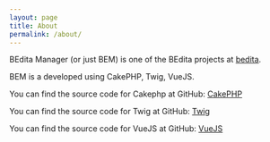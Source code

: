 ```yaml
---
layout: page
title: About
permalink: /about/
---
```


BEdita Manager (or just BEM) is one of the BEdita projects at [bedita](https://github.com/bedita).

BEM is a developed using CakePHP, Twig, VueJS.

You can find the source code for Cakephp at GitHub:
[CakePHP](https://github.com/cakephp/cakephp)

You can find the source code for Twig at GitHub:
[Twig](https://github.com/twigphp/Twig)

You can find the source code for VueJS at GitHub:
[VueJS](https://github.com/vuejs/vue)

[bedita-organization]: https://github.com/bedita
